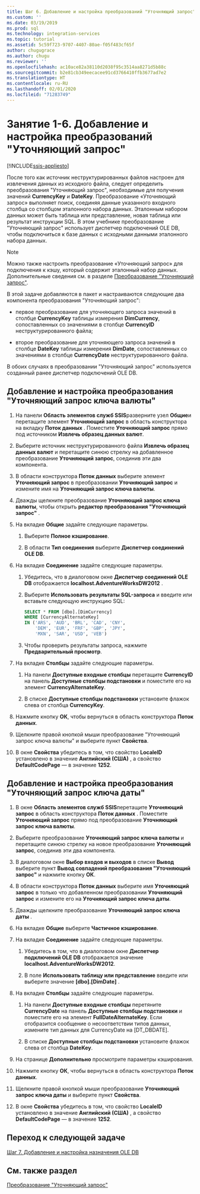```yaml
---
title: Шаг 6. Добавление и настройка преобразований "Уточняющий запрос" | Документация Майкрософт
ms.custom: ''
ms.date: 03/19/2019
ms.prod: sql
ms.technology: integration-services
ms.topic: tutorial
ms.assetid: 5c59f723-9707-4407-80ae-f05f483cf65f
author: chugugrace
ms.author: chugu
ms.reviewer: ''
ms.openlocfilehash: ac10ace82a38110d2038f95c3514aa8271d5b88c
ms.sourcegitcommit: b2e81cb349eecacee91cd3766410ffb3677ad7e2
ms.translationtype: HT
ms.contentlocale: ru-RU
ms.lasthandoff: 02/01/2020
ms.locfileid: "71283749"
---
```

# <a name="lesson-1-6-add-and-configure-the-lookup-transformations"></a>Занятие 1-6. Добавление и настройка преобразований "Уточняющий запрос"

[!INCLUDE[ssis-appliesto](../includes/ssis-appliesto-ssvrpluslinux-asdb-asdw-xxx.md)]



После того как источник неструктурированных файлов настроен для извлечения данных из исходного файла, следует определить преобразования "Уточняющий запрос", необходимые для получения значений **CurrencyKey** и **DateKey**. Преобразование «Уточняющий запрос» выполняет поиск, соединяя данные указанного входного столбца со столбцом эталонного набора данных. Эталонным набором данных может быть таблица или представление, новая таблица или результат инструкции SQL. В этом учебнике преобразование "Уточняющий запрос" использует диспетчер подключений OLE DB, чтобы подключиться к базе данных с исходными данными эталонного набора данных.  
  
> [!NOTE]  
> Можно также настроить преобразование «Уточняющий запрос» для подключения к кэшу, который содержит эталонный набор данных. Дополнительные сведения см. в разделе [Преобразование "Уточняющий запрос"](../integration-services/data-flow/transformations/lookup-transformation.md).  
  
В этой задаче добавляются в пакет и настраиваются следующие два компонента преобразования "Уточняющий запрос":  
  
-   первое преобразование для уточняющего запроса значений в столбце **CurrencyKey** таблицы измерения **DimCurrency**, сопоставленных со значениями в столбце **CurrencyID** неструктурированного файла;  
  
-   второе преобразование для уточняющего запроса значений в столбце **DateKey** таблицы измерения **DimDate**, сопоставленных со значениями в столбце **CurrencyDate** неструктурированного файла.  
  
В обоих случаях в преобразовании "Уточняющий запрос" используется созданный ранее диспетчер подключений OLE DB.  
  
## <a name="add-and-configure-the-lookup-currency-key-transformation"></a>Добавление и настройка преобразования "Уточняющий запрос ключа валюты"  
  
1.  На панели **Область элементов служб SSIS**разверните узел **Общие**и перетащите элемент **Уточняющий запрос** в область конструктора на вкладку **Поток данных** . Поместите **Уточняющий запрос** прямо под источником **Извлечь образец данных валют**.  
  
2.  Выберите источник неструктурированного файла **Извлечь образец данных валют** и перетащите синюю стрелку на добавленное преобразование **Уточняющий запрос**, соединив эти два компонента.  
  
3.  В области конструктора **Поток данных** выберите элемент **Уточняющий запрос** в преобразовании **Уточняющий запрос** и измените имя на **Уточняющий запрос ключа валюты**.  
  
4.  Дважды щелкните преобразование **Уточняющий запрос ключа валюты**, чтобы открыть **редактор преобразования "Уточняющий запрос"** .  
  
5.  На вкладке **Общие** задайте следующие параметры.  
  
    1.  Выберите **Полное кэширование**.  
  
    2.  В области **Тип соединения** выберите **Диспетчер соединений OLE DB**.  
  
6.  На вкладке **Соединение** задайте следующие параметры.  
  
    1.  Убедитесь, что в диалоговом окне **Диспетчер соединений OLE DB** отображается **localhost.AdventureWorksDW2012** .  
  
    2.  Выберите **Использовать результаты SQL-запроса** и введите или вставьте следующую инструкцию SQL:  
  
        ```sql
        SELECT * FROM [dbo].[DimCurrency]
        WHERE [CurrencyAlternateKey]
        IN ('ARS', 'AUD', 'BRL', 'CAD', 'CNY',
            'DEM', 'EUR', 'FRF', 'GBP', 'JPY',
            'MXN', 'SAR', 'USD', 'VEB')
        ```  
    3.  Чтобы проверить результаты запроса, нажмите **Предварительный просмотр**.
  
7.  На вкладке **Столбцы** задайте следующие параметры.  
  
    1.  На панели **Доступные входные столбцы** перетащите **CurrencyID** на панель **Доступные столбцы подстановки** и поместите его на элемент **CurrencyAlternateKey**.  
  
    2.  В списке **Доступные столбцы подстановки** установите флажок слева от столбца **CurrencyKey**.  
  
8.  Нажмите кнопку **ОК**, чтобы вернуться в область конструктора **Поток данных**.  
  
9. Щелкните правой кнопкой мыши преобразование "Уточняющий запрос ключа валюты" и выберите пункт **Свойства**.  
  
10. В окне **Свойства** убедитесь в том, что свойство **LocaleID** установлено в значение **Английский (США)** , а свойство **DefaultCodePage** — в значение **1252**.  
  
## <a name="add-and-configure-the-lookup-date-key-transformation"></a>Добавление и настройка преобразования "Уточняющий запрос ключа даты"  
  
1.  В окне **Область элементов служб SSIS**перетащите **Уточняющий запрос** в область конструктора **Поток данных** . Поместите **Уточняющий запрос** прямо под преобразование **Уточняющий запрос ключа валюты**.  
  
2.  Выберите преобразование **Уточняющий запрос ключа валюты** и перетащите синюю стрелку на новое преобразование **Уточняющий запрос**, соединив эти два компонента.  
  
3.  В диалоговом окне **Выбор входов и выходов** в списке **Вывод** выберите пункт **Вывод совпадений преобразования "Уточняющий запрос"** и нажмите кнопку **ОК**.  
  
4.  В области конструктора **Поток данных** выберите имя **Уточняющий запрос** в только что добавленном преобразовании **Уточняющий запрос** и измените его на **Уточняющий запрос ключа даты**.  
  
5.  Дважды щелкните преобразование **Уточняющий запрос ключа даты** .  
  
6.  На вкладке **Общие** выберите **Частичное кэширование**.  
  
7.  На вкладке **Соединение** задайте следующие параметры.  
  
    1.  Убедитесь в том, что в диалоговом окне **Диспетчер подключений OLE DB** отображается значение **localhost.AdventureWorksDW2012**.  
  
    2.  В поле **Использовать таблицу или представление** введите или выберите значение **[dbo].[DimDate]** .  
  
8.  На вкладке **Столбцы** задайте следующие параметры.  
  
    1.  На панели **Доступные входные столбцы** перетяните **CurrencyDate** на панель **Доступные столбцы подстановки** и поместите его на элемент **FullDateAlternateKey**.  Если отобразится сообщение о несоответствии типов данных, измените тип данных для CurrencyDate на [DT_DBDATE].
  
    2.  В списке **Доступные столбцы подстановки** установите флажок слева от столбца **DateKey**.  
  
9. На странице **Дополнительно** просмотрите параметры кэширования.  
  
10. Нажмите кнопку **ОК**, чтобы вернуться в область конструктора **Поток данных**.  
  
11. Щелкните правой кнопкой мыши преобразование **Уточняющий запрос ключа даты** и выберите пункт **Свойства**.
  
12. В окне **Свойства** убедитесь в том, что свойство **LocaleID** установлено в значение **Английский (США)** , а свойство **DefaultCodePage** — в значение **1252**.  
  
## <a name="go-to-next-task"></a>Переход к следующей задаче
[Шаг 7. Добавление и настройка назначения OLE DB](../integration-services/lesson-1-7-adding-and-configuring-the-ole-db-destination.md)  
  
## <a name="see-also"></a>См. также раздел  
[Преобразование "Уточняющий запрос"](../integration-services/data-flow/transformations/lookup-transformation.md)  
